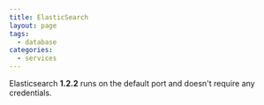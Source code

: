```yaml
---
title: ElasticSearch
layout: page
tags:
  - database
categories:
  - services
---
```

Elasticsearch **1.2.2** runs on the default port and doesn't require any credentials.
